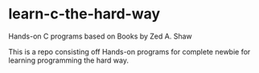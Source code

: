 # learn-c-the-hard-way

Hands-on C programs based on Books by Zed A. Shaw

This is a repo consisting off Hands-on programs for complete newbie for learning programming the hard way.
